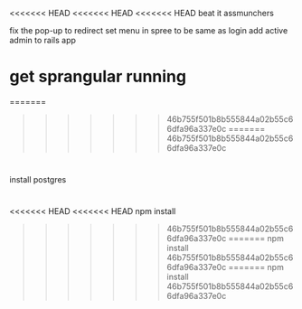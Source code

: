 <<<<<<< HEAD
<<<<<<< HEAD
<<<<<<< HEAD
beat it assmunchers





fix the pop-up to redirect
set menu in spree to be same as login
add active admin to rails app

get sprangular running
=======
=======
>>>>>>> 46b755f501b8b555844a02b55c66dfa96a337e0c
=======
>>>>>>> 46b755f501b8b555844a02b55c66dfa96a337e0c
#
install postgres

#
<<<<<<< HEAD
<<<<<<< HEAD
npm install
>>>>>>> 46b755f501b8b555844a02b55c66dfa96a337e0c
=======
npm install
>>>>>>> 46b755f501b8b555844a02b55c66dfa96a337e0c
=======
npm install
>>>>>>> 46b755f501b8b555844a02b55c66dfa96a337e0c
